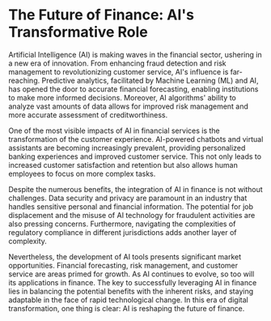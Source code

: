 # The Future of Finance: AI's Transformative Role

Artificial Intelligence (AI) is making waves in the financial sector, ushering in a new era of innovation. From enhancing fraud detection and risk management to revolutionizing customer service, AI's influence is far-reaching. Predictive analytics, facilitated by Machine Learning (ML) and AI, has opened the door to accurate financial forecasting, enabling institutions to make more informed decisions. Moreover, AI algorithms' ability to analyze vast amounts of data allows for improved risk management and more accurate assessment of creditworthiness.

One of the most visible impacts of AI in financial services is the transformation of the customer experience. AI-powered chatbots and virtual assistants are becoming increasingly prevalent, providing personalized banking experiences and improved customer service. This not only leads to increased customer satisfaction and retention but also allows human employees to focus on more complex tasks.

Despite the numerous benefits, the integration of AI in finance is not without challenges. Data security and privacy are paramount in an industry that handles sensitive personal and financial information. The potential for job displacement and the misuse of AI technology for fraudulent activities are also pressing concerns. Furthermore, navigating the complexities of regulatory compliance in different jurisdictions adds another layer of complexity.

Nevertheless, the development of AI tools presents significant market opportunities. Financial forecasting, risk management, and customer service are areas primed for growth. As AI continues to evolve, so too will its applications in finance. The key to successfully leveraging AI in finance lies in balancing the potential benefits with the inherent risks, and staying adaptable in the face of rapid technological change. In this era of digital transformation, one thing is clear: AI is reshaping the future of finance.